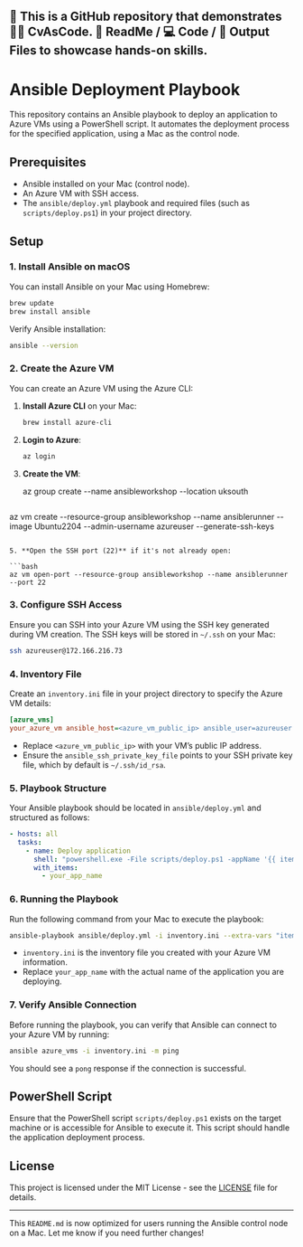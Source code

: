 📂 This is a GitHub repository that demonstrates 🧑‍💻 CvAsCode.
📄 ReadMe / 💻 Code / 📁 Output Files to showcase hands-on skills.
---

# Ansible Deployment Playbook

This repository contains an Ansible playbook to deploy an application to Azure VMs using a PowerShell script. It automates the deployment process for the specified application, using a Mac as the control node.

## Prerequisites

- Ansible installed on your Mac (control node).
- An Azure VM with SSH access.
- The `ansible/deploy.yml` playbook and required files (such as `scripts/deploy.ps1`) in your project directory.

## Setup

### 1. Install Ansible on macOS

You can install Ansible on your Mac using Homebrew:

```bash
brew update
brew install ansible
```

Verify Ansible installation:

```bash
ansible --version
```

### 2. Create the Azure VM

You can create an Azure VM using the Azure CLI:

1. **Install Azure CLI** on your Mac:

   ```bash
   brew install azure-cli
   ```

2. **Login to Azure**:

   ```bash
   az login
   ```

3. **Create the VM**:

   az group create --name ansibleworkshop --location uksouth


   ```bash
az vm create --resource-group ansibleworkshop --name ansiblerunner --image Ubuntu2204 --admin-username azureuser --generate-ssh-keys

   ```

5. **Open the SSH port (22)** if it's not already open:

   ```bash
   az vm open-port --resource-group ansibleworkshop --name ansiblerunner --port 22
   ```

### 3. Configure SSH Access

Ensure you can SSH into your Azure VM using the SSH key generated during VM creation. The SSH keys will be stored in `~/.ssh` on your Mac:

```bash
ssh azureuser@172.166.216.73
```

### 4. Inventory File

Create an `inventory.ini` file in your project directory to specify the Azure VM details:

```ini
[azure_vms]
your_azure_vm ansible_host=<azure_vm_public_ip> ansible_user=azureuser ansible_ssh_private_key_file=~/.ssh/id_rsa
```

- Replace `<azure_vm_public_ip>` with your VM’s public IP address.
- Ensure the `ansible_ssh_private_key_file` points to your SSH private key file, which by default is `~/.ssh/id_rsa`.

### 5. Playbook Structure

Your Ansible playbook should be located in `ansible/deploy.yml` and structured as follows:

```yaml
- hosts: all
  tasks:
    - name: Deploy application
      shell: "powershell.exe -File scripts/deploy.ps1 -appName '{{ item }}'"
      with_items:
        - your_app_name
```

### 6. Running the Playbook

Run the following command from your Mac to execute the playbook:

```bash
ansible-playbook ansible/deploy.yml -i inventory.ini --extra-vars "item=your_app_name"
```

- `inventory.ini` is the inventory file you created with your Azure VM information.
- Replace `your_app_name` with the actual name of the application you are deploying.

### 7. Verify Ansible Connection

Before running the playbook, you can verify that Ansible can connect to your Azure VM by running:

```bash
ansible azure_vms -i inventory.ini -m ping
```

You should see a `pong` response if the connection is successful.

## PowerShell Script

Ensure that the PowerShell script `scripts/deploy.ps1` exists on the target machine or is accessible for Ansible to execute it. This script should handle the application deployment process.

## License

This project is licensed under the MIT License - see the [LICENSE](LICENSE) file for details.

---

This `README.md` is now optimized for users running the Ansible control node on a Mac. Let me know if you need further changes!

